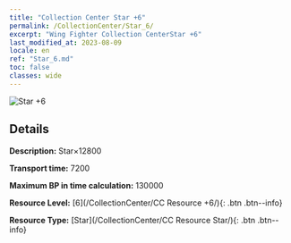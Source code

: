 ```yaml
---
title: "Collection Center Star +6"
permalink: /CollectionCenter/Star_6/
excerpt: "Wing Fighter Collection CenterStar +6"
last_modified_at: 2023-08-09
locale: en
ref: "Star_6.md"
toc: false
classes: wide
---
```



![Star +6](/images/cc/CC_Star_5.png)

## Details

  **Description:** Star×12800

  **Transport time:** 7200

  **Maximum BP in time calculation:** 130000

  **Resource Level:** [6](/CollectionCenter/CC Resource +6/){: .btn .btn--info}

  **Resource Type:** [Star](/CollectionCenter/CC Resource Star/){: .btn .btn--info}

